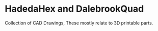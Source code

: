 # HadedaHex and DalebrookQuad
Collection of CAD Drawings, These mostly relate to 3D printable parts.
